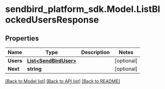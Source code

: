 
# sendbird_platform_sdk.Model.ListBlockedUsersResponse

## Properties

Name | Type | Description | Notes
------------ | ------------- | ------------- | -------------
**Users** | [**List&lt;SendBirdUser&gt;**](SendBirdUser.md) |  | [optional] 
**Next** | **string** |  | [optional] 

[[Back to Model list]](../README.md#documentation-for-models)
[[Back to API list]](../README.md#documentation-for-api-endpoints)
[[Back to README]](../README.md)

